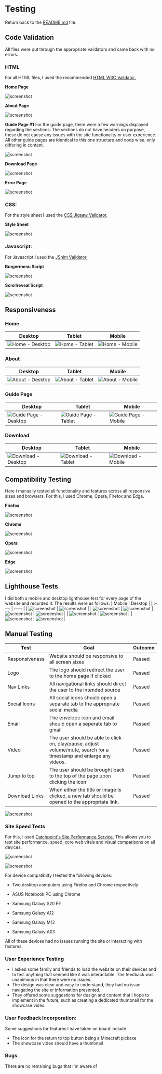 # Testing

Return back to the [README.md](README.md) file.

## Code Validation
All files were put through the appropriate validators and came back with no errors. 

### HTML
For all HTML files, I used the recommended [HTML W3C Validator.](https://validator.w3.org)

**Home Page**

![screenshot](documentation/indextest.png)

**About Page**

![screenshot](documentation/abouttest.png)

**Guide Page #1**
For the guide page, there were a few warnings displayed regarding the sections. The sections do not have headers on purpose, these do not cause any issues with the site functionality or user experience. All other guide pages are identical to this one structure and code wise, only differing in content.

![screenshot](documentation/getstarttest.png)

**Download Page**

![screenshot](documentation/downloadtest.png)

**Error Page**

![screenshot](documentation/errortest.png)

### CSS: 
For the style sheet I used the [CSS Jigsaw Validator.](https://jigsaw.w3.org/css-validator)

**Style Sheet**

![screenshot](documentation/csstest.png)

### Javascript: 
For Javascript I used the [JShint Validator.](https://jshint.com)

**Burgermenu Script**

![screenshot](documentation/burgertest.webp)

**Scrollreveal Script**

![screenshot](documentation/scripttest.png)

## Responsiveness

### Home

| Desktop | Tablet | Mobile |
| --- | --- | --- |
| ![Home - Desktop](documentation/homedesktop.png) | ![Home - Tablet](documentation/hometablet.png) | ![Home - Mobile](documentation/homemobile.png) |

### About

| Desktop | Tablet | Mobile |
| --- | --- | --- |
| ![About - Desktop](documentation/aboutdesktop.png) | ![About - Tablet](documentation/abouttablet.png) | ![About - Mobile](documentation/aboutmobile.png) |

### Guide Page 

| Desktop | Tablet | Mobile |
| --- | --- | --- |
| ![Guide Page - Desktop](documentation/guidedesktop.png) |  ![Guide Page - Tablet](documentation/guidetablet.png) | ![Guide Page - Mobile](documentation/guidemobile.png) |

### Download

| Desktop | Tablet | Mobile |
| --- | --- | --- |
| ![Download - Desktop](documentation/downloaddesktop.png) | ![Download - Tablet](documentation/downloadstablet.png) | ![Download - Mobile](documentation/downloadsmobile.png) |

## Compatibility Testing

Here I manually tested all functionality and features across all responsive sizes and browsers. For this, I used Chrome, Opera, Firefox and Edge.

**Firefox**

![screenshot](documentation/firefoxtest.png)

**Chrome**

![screenshot](documentation/googlechrometest.png)

**Opera**

![screenshot](documentation/operatest.png)

**Edge** 

![screenshot](documentation/edgetest.png)

## Lighthouse Tests
I did both a mobile and desktop lighthouse test for every page of the website and recorded it. The results were as follows:
| Mobile | Desktop |
| :---: | :---: |
| ![screenshot](documentation/lhmobilehome.png) | ![screenshot](documentation/lhdesktophome.png) |
| ![screenshot](documentation/lhmobileabout.png) | ![screenshot](documentation/lhdesktopabout.png) |
| ![screenshot](documentation/lhmobileguide1.png) | ![screenshot](documentation/lhdesktopguide1.png) |
| ![screenshot](documentation/lhmobileguide2.png) | ![screenshot](documentation/lhdesktopguide2.png) |
| ![screenshot](documentation/lhmobiledownload.png) | ![screenshot](documentation/lhdesktopdownload.png) |

## Manual Testing

| Test | Goal | Outcome |
| --- | --- | --- |
| Responsiveness | Website should be responsive to all screen sizes | Passed |
| Logo | The logo should redirect the user to the home page if clicked | Passed |
| Nav Links | All navigational links should direct the user to the intended source | Passed |
| Social Icons | All social icons should open a separate tab to the appropriate social media | Passed |
| Email | The envelope icon and email should open a seperate tab to gmail | Passed |
| Video | The user should be able to click on, play/pause, adjust volume/mute, search for a timestamp and enlarge any videos. | Passed |
| Jump to top | The user should be brought back to the top of the page upon clicking the icon | Passed |
| Download Links | When either the title or image is clicked, a new tab should be opened to the appropriate link. | Passed |

![screenshot](documentation/firefoxtest.png)

### Site Speed Tests
For this, I used [Catchpoint's Site Performance Service.](https://www.webpagetest.org/) This allows you to test site performance, speed, core web vitals and visual comparisons on all devices. 

![screenshot](documentation/pageperformance.png)

![screenshot](documentation/waterfallview.png)

For device compatibilty I tested the following devices:
- Two desktop computers using Firefox and Chrome respectively

- ASUS Notebook PC using Chrome 

- Samsung Galaxy S20 FE

- Samsung Galaxy A12

- Samsung Galaxy M12

- Samsung Galaxy A03

All of these devices had no issues running the site or interacting with features.
    
### User Experience Testing

- I asked some family and friends to load the website on their devices and to test anything that seemed like it was interactable. The feedback was unanimous in that there were no issues.
- The design was clear and easy to understand, they had no issue navigating the site or information presented. 
- They offered some suggestions for design and content that I hope to implement in the future, such as creating a dedicated thumbnail for the showcase video.

### User Feedback Incorporation:
Some suggestions for features I have taken on board include 
- The icon for the return to top button being a Minecraft pickaxe
- The showcase video should have a thumbnail

### Bugs
There are no remaining bugs that I'm aware of
    
